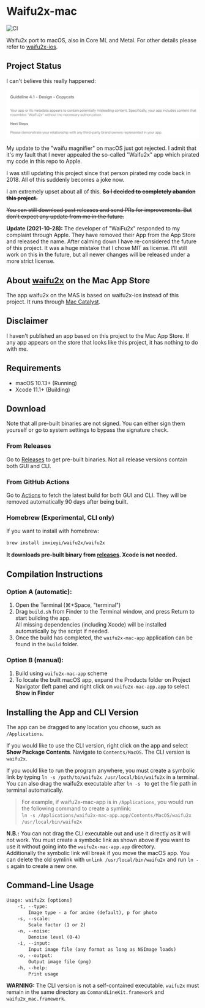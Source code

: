 #  Waifu2x-mac
![CI](https://github.com/imxieyi/waifu2x-mac/workflows/CI/badge.svg)

Waifu2x port to macOS, also in Core ML and Metal. For other details please refer to [waifu2x-ios](https://github.com/imxieyi/waifu2x-ios).

## Project Status
I can't believe this really happened:

![](app-store-rejection.jpg)

My update to the "waifu magnifier" on macOS just got rejected. I admit that it's my fault that I never appealed the so-called "Waifu2x" app which pirated my code in this repo to Apple.

I was still updating this project since that person pirated my code back in 2018. All of this suddenly becomes a joke now.

I am extremely upset about all of this. ~~**So I decided to completely abandon this project.**~~

~~You can still download past releases and send PRs for improvements. But don't expect any update from me in the future.~~

**Update (2021-10-28):** The developer of "WaiFu2x" responded to my complaint through Apple. They have removed their App from the App Store and released the name. After calming down I have re-considered the future of this project. It was a huge mistake that I chose MIT as license. I'll still work on this in the future, but all newer changes will be released under a more strict license.

## About [waifu2x](https://itunes.apple.com/app/waifu2x/id1286485858) on the Mac App Store
The app waifu2x on the MAS is based on waifu2x-ios instead of this project. It runs through [Mac Catalyst](https://developer.apple.com/mac-catalyst/).

## Disclaimer
I haven't published an app based on this project to the Mac App Store. If any app appears on the store that looks like this project, it has nothing to do with me.

## Requirements
 - macOS 10.13+ (Running)
 - Xcode 11.1+ (Building)

## Download
Note that all pre-built binaries are not signed. You can either sign them yourself or go to system settings to bypass the signature check.

### From Releases
Go to [Releases](https://github.com/imxieyi/waifu2x-mac/releases) to get pre-built binaries. Not all release versions contain both GUI and CLI.

### From GitHub Actions
Go to [Actions](https://github.com/imxieyi/waifu2x-mac/actions) to fetch the latest build for both GUI and CLI. They will be removed automatically 90 days after being built.

### Homebrew (Experimental, CLI only)
If you want to install with homebrew:
```bash
brew install imxieyi/waifu2x/waifu2x
```
**It downloads pre-built binary from [releases](https://github.com/imxieyi/waifu2x-mac/releases). Xcode is not needed.**

## Compilation Instructions
### Option A (automatic):
1) Open the Terminal (⌘+Space, "terminal")
2) Drag `build.sh` from Finder to the Terminal window, and press Return to start building the app.  
   All missing dependencies (including Xcode) will be installed automatically by the script if needed.
3) Once the build has completed, the `waifu2x-mac-app` application can be found in the `build` folder.

### Option B (manual):
1) Build using `waifu2x-mac-app` scheme 
2) To locate the built macOS app, expand the Products folder on Project Navigator (left pane) and right click on `waifu2x-mac-app.app` to select **Show in Finder**

## Installing the App and CLI Version
The app can be dragged to any location you choose, such as `/Applications`.

If you would like to use the CLI version, right click on the app and select **Show Package Contents**. Navigate to `Contents/MacOS`. The CLI version is `waifu2x`.

If you would like to run the program anywhere, you must create a symbolic link by typing `ln -s /path/to/waifu2x /usr/local/bin/waifu2x` in a terminal. You can also drag the waifu2x executable after `ln -s ` to get the file path in terminal automatically.

> For example, if waifu2x-mac-app is in `/Applications`, you would run the following command to create a symlink:  
`ln -s /Applications/waifu2x-mac-app.app/Contents/MacOS/waifu2x /usr/local/bin/waifu2x`

**N.B.:** You can not drag the CLI executable out and use it directly as it will not work. You must create a symbolic link as shown above if you want to use it without going into the `waifu2x-mac-app.app` directory.  
Additionally the symbolic link will break if you move the macOS app. You can delete the old symlink with `unlink /usr/local/bin/waifu2x` and run `ln -s` again to create a new one.

## Command-Line Usage
```
Usage: waifu2x [options]
    -t, --type:
        Image type - a for anime (default), p for photo
    -s, --scale:
        Scale factor (1 or 2)
    -n, --noise:
        Denoise level (0-4)
    -i, --input:
        Input image file (any format as long as NSImage loads)
    -o, --output:
        Output image file (png)
    -h, --help:
        Print usage
```
**WARNING:** The CLI version is not a self-contained executable. `waifu2x` must remain in the same directory as `CommandLineKit.framework` and `waifu2x_mac.framework`.
